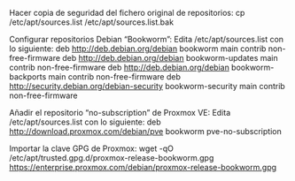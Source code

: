Hacer copia de seguridad del fichero original de repositorios:
cp /etc/apt/sources.list /etc/apt/sources.list.bak

Configurar repositorios Debian “Bookworm”:
Edita /etc/apt/sources.list con lo siguiente:
deb http://deb.debian.org/debian bookworm main contrib non-free-firmware
deb http://deb.debian.org/debian bookworm-updates main contrib non-free-firmware
deb http://deb.debian.org/debian bookworm-backports main contrib non-free-firmware
deb http://security.debian.org/debian-security bookworm-security main contrib non-free-firmware

Añadir el repositorio “no-subscription” de Proxmox VE:
Edita /etc/apt/sources.list con lo siguiente:
deb http://download.proxmox.com/debian/pve bookworm pve-no-subscription

Importar la clave GPG de Proxmox:
wget -qO /etc/apt/trusted.gpg.d/proxmox-release-bookworm.gpg https://enterprise.proxmox.com/debian/proxmox-release-bookworm.gpg


